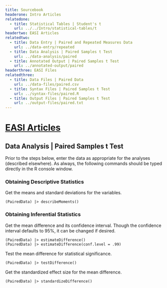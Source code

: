 ```yaml
---
title: Sourcebook
headerone: Intro Articles
relatedone:
  - title: Statistical Tables | Student's t
    url: ../../Intro/statistical-tables/t
headertwo: EASI Articles
relatedtwo:
  - title: Data Entry | Paired and Repeated Measures Data
    url: ../data-entry/repeated
  - title: Data Analysis | Paired Samples t Test
    url: ../data-analysis/paired
  - title: Annotated Output | Paired Samples t Test
    url: ../annotated-output/paired
headerthree: EASI Files
relatedthree:
  - title: Data Files | Paired Data
    url: ../data-files/paired.csv
  - title: Syntax Files | Paired Samples t Test
    url: ../syntax-files/paired.R
  - title: Output Files | Paired Samples t Test
    url: ../output-files/paired.txt
---
```


# [EASI Articles](../index.md)

##  Data Analysis | Paired Samples t Test

Prior to the steps below, enter the data as appropriate for the analyses (described elsewhere). As always, the following commands should be typed directly in the R console window.

### Obtaining Descriptive Statistics

Get the means and standard deviations for the variables.

```{r}
(PairedData) |> describeMoments()
```

### Obtaining Inferential Statistics

Get the mean difference and its confidence interval. Though the confidence interval defaults to 95%, it can be changed if desired.

```{r}
(PairedData) |> estimateDifference()
(PairedData) |> estimateDifference(conf.level = .99)
```

Test the mean difference for statistical significance.

```{r}
(PairedData) |> testDifference()
```

Get the standardized effect size for the mean difference.

```{r}
(PairedData) |> standardizeDifference()
```
